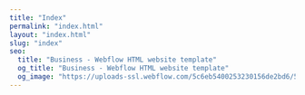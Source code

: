 ```yaml
---
title: "Index"
permalink: "index.html"
layout: "index.html"
slug: "index"
seo:
  title: "Business - Webflow HTML website template"
  og_title: "Business - Webflow HTML website template"
  og_image: "https://uploads-ssl.webflow.com/5c6eb5400253230156de2bd6/5cdc268dd7274d5c05c6009a_Business%20SEO.jpg"
---
```

